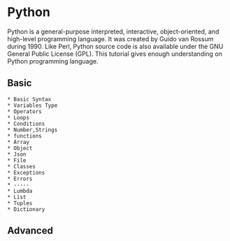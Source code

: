 # Python
  Python is a general-purpose interpreted, interactive, object-oriented, and high-level programming language. It was created by Guido van Rossum during 1990. Like Perl, Python source code is also available under the GNU General Public License (GPL). This tutorial gives enough understanding on Python programming language.
  
  
  ## Basic 
    * Basic Syntax
    * Variables Type
    * Operators
    * Loops 
    * Conditions
    * Number,Strings
    * functions
    * Array
    * Object
    * Json
    * File
    * Classes
    * Exceptions
    * Errors
    * -----
    * Lumbda
    * List
    * Tuples
    * Dictionary
  
  ## Advanced 
  
  
  
